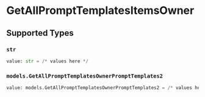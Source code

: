 # GetAllPromptTemplatesItemsOwner


## Supported Types

### `str`

```python
value: str = /* values here */
```

### `models.GetAllPromptTemplatesOwnerPromptTemplates2`

```python
value: models.GetAllPromptTemplatesOwnerPromptTemplates2 = /* values here */
```

